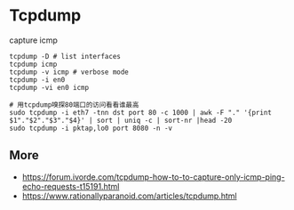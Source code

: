 # Tcpdump

capture icmp
```
tcpdump -D # list interfaces
tcpdump icmp
tcpdump -v icmp # verbose mode
tcpdump -i en0
tcpdump -vi en0 icmp
```

```
# 用tcpdump嗅探80端口的访问看看谁最高
sudo tcpdump -i eth7 -tnn dst port 80 -c 1000 | awk -F "." '{print $1"."$2"."$3"."$4}' | sort | uniq -c | sort-nr |head -20
sudo tcpdump -i pktap,lo0 port 8080 -n -v
```


## More
- https://forum.ivorde.com/tcpdump-how-to-to-capture-only-icmp-ping-echo-requests-t15191.html
- https://www.rationallyparanoid.com/articles/tcpdump.html
